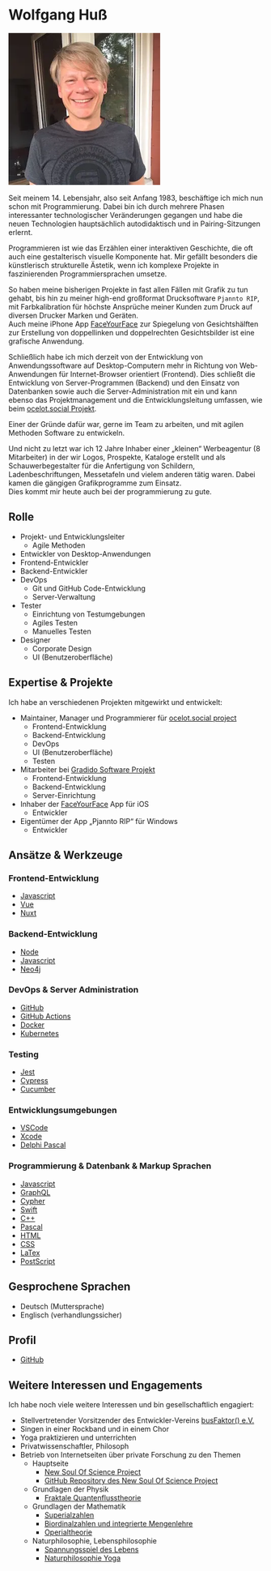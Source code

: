 <!-- textlint-disable write-good -->
# Wolfgang Huß

![Bild – Wolfgang Huß](/images/portrait/Wolfgang_Huss.jpeg)

Seit meinem 14. Lebensjahr, also seit Anfang 1983, beschäftige ich mich nun schon mit Programmierung.
Dabei bin ich durch mehrere Phasen interessanter technologischer Veränderungen gegangen und habe die neuen Technologien hauptsächlich autodidaktisch und in Pairing-Sitzungen erlernt.

Programmieren ist wie das Erzählen einer interaktiven Geschichte, die oft auch eine gestalterisch visuelle Komponente hat.
Mir gefällt besonders die künstlerisch strukturelle Ästetik, wenn ich komplexe Projekte in faszinierenden Programmiersprachen umsetze.

So haben meine bisherigen Projekte in fast allen Fällen mit Grafik zu tun gehabt, bis hin zu meiner high-end großformat Drucksoftware `Pjannto RIP`, mit Farbkalibration für höchste Ansprüche meiner Kunden zum Druck auf diversen Drucker Marken und Geräten.  
Auch meine iPhone App [FaceYourFace](https://apps.apple.com/de/app/faceyourface/id1137963659) zur Spiegelung von Gesichtshälften zur Erstellung von doppellinken und doppelrechten Gesichtsbilder ist eine grafische Anwendung.

Schließlich habe ich mich derzeit von der Entwicklung von Anwendungssoftware auf Desktop-Computern mehr in Richtung von Web-Anwendungen für Internet-Browser orientiert (Frontend).
Dies schließt die Entwicklung von Server-Programmen (Backend) und den Einsatz von Datenbanken sowie auch die Server-Administration mit ein und kann ebenso das Projektmanagement und die Entwicklungsleitung umfassen, wie beim [ocelot.social Projekt](https://github.com/Ocelot-Social-Community).

Einer der Gründe dafür war, gerne im Team zu arbeiten, und mit agilen Methoden Software zu entwickeln.

Und nicht zu letzt war ich 12 Jahre Inhaber einer „kleinen“ Werbeagentur (8 Mitarbeiter) in der wir Logos, Prospekte, Kataloge erstellt und als Schauwerbegestalter für die Anfertigung von Schildern, Ladenbeschriftungen, Messetafeln und vielem anderen tätig waren.
Dabei kamen die gängigen Grafikprogramme zum Einsatz.  
Dies kommt mir heute auch bei der programmierung zu gute.

## Rolle

- Projekt- und Entwicklungsleiter
  - Agile Methoden
- Entwickler von Desktop-Anwendungen
- Frontend-Entwickler
- Backend-Entwickler
- DevOps
  - Git und GitHub Code-Entwicklung
  - Server-Verwaltung
- Tester
  - Einrichtung von Testumgebungen
  - Agiles Testen
  - Manuelles Testen
- Designer
  - Corporate Design
  - UI (Benutzeroberfläche)

## Expertise & Projekte

Ich habe an verschiedenen Projekten mitgewirkt und entwickelt:

- Maintainer, Manager und Programmierer für [ocelot.social project](https://github.com/Ocelot-Social-Community)
  - Frontend-Entwicklung
  - Backend-Entwicklung
  - DevOps
  - UI (Benutzeroberfläche)
  - Testen
- Mitarbeiter bei [Gradido Software Projekt](../projekte/gradido.md)
  - Frontend-Entwicklung
  - Backend-Entwicklung
  - Server-Einrichtung
- Inhaber der [FaceYourFace](https://apps.apple.com/de/app/faceyourface/id1137963659) App für iOS
  - Entwickler
- Eigentümer der App „Pjannto RIP“ für Windows
  - Entwickler

## Ansätze & Werkzeuge

### Frontend-Entwicklung

- [Javascript](https://www.javascript.com/)
- [Vue](https://vuejs.org/)
- [Nuxt](https://nuxtjs.org)

### Backend-Entwicklung

- [Node](https://nodejs.org/)
- [Javascript](https://www.javascript.com/)
- [Neo4j](https://neo4j.com/)

### DevOps & Server Administration

- [GitHub](https://github.com/)
- [GitHub Actions](https://github.com/features/actions/)
- [Docker](https://www.docker.com)
- [Kubernetes](https://kubernetes.io/)

### Testing

- [Jest](https://jestjs.io)
- [Cypress](https://www.cypress.io/)
- [Cucumber](https://cucumber.io/)

### Entwicklungsumgebungen

- [VSCode](https://code.visualstudio.com/)
- [Xcode](https://apps.apple.com/de/app/xcode/id497799835?mt=12)
- [Delphi Pascal](https://www.embarcadero.com/de/products/delphi/)

### Programmierung & Datenbank & Markup Sprachen

- [Javascript](https://www.javascript.com/)
- [GraphQL](https://graphql.org)
- [Cypher](https://neo4j.com/developer/cypher/)
- [Swift](https://www.swift.org/)
- [C++](https://de.wikipedia.org/wiki/C%2B%2B)
- [Pascal](https://de.wikipedia.org/wiki/Pascal_(Programmiersprache))
- [HTML](https://de.wikipedia.org/wiki/Hypertext_Markup_Language)
- [CSS](https://de.wikipedia.org/wiki/Cascading_Style_Sheets)
- [LaTex](https://www.latex-project.org/)
- [PostScript](https://de.wikipedia.org/wiki/PostScript)

## Gesprochene Sprachen

- Deutsch (Muttersprache)
- Englisch (verhandlungssicher)

## Profil

- [GitHub](https://github.com/tirokk)

## Weitere Interessen und Engagements

Ich habe noch viele weitere Interessen und bin gesellschaftlich engagiert:

- Stellvertretender Vorsitzender des Entwickler-Vereins [busFaktor() e.V.](https://www.busfaktor.org/)
- Singen in einer Rockband und in einem Chor
- Yoga praktizieren und unterrichten
- Privatwissenschaftler, Philosoph
- Betrieb von Internetseiten über private Forschung zu den Themen
  - Hauptseite
    - [New Soul Of Science Project](http://www.nsosp.org/de/New-Soul-Of-Science-Project/)
    - [GitHub Repository des New Soul Of Science Project](https://github.com/New-Soul-Of-Science-Project/New-Soul-Of-Science-Project-Web)
  - Grundlagen der Physik
    - [Fraktale Quantenflusstheorie](http://www.nsosp.org/de/Quanten-Fluss-Theorie/)
  - Grundlagen der Mathematik
    - [Superialzahlen](http://www.nsosp.org/de/Superial-Zahlen/)
    - [Biordinalzahlen und integrierte Mengenlehre](http://www.nsosp.org/de/Superial-Zahlen/Biordinalzahlen.php)
    - [Operialtheorie](http://www.nsosp.org/de/Operialtheorie/)
  - Naturphilosophie, Lebensphilosophie
    - [Spannungsspiel des Lebens](http://www.nsosp.org/de/Spannungsspiel-des-Lebens/)
    - [Naturphilosophie Yoga](http://www.nsosp.org/de/Naturphilosophie-Yoga/)
<!-- textlint-enable write-good -->
